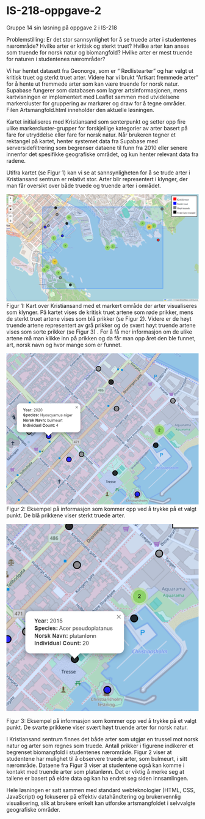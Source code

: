 # IS-218-oppgave-2
Gruppe 14 sin løsning på oppgave 2 i IS-218

Problemstilling: Er det stor sannsynlighet for å se truede arter i studentenes nærområde? Hvilke arter er kritisk og sterkt truet? Hvilke arter kan anses som truende for norsk natur og biomangfold?  Hvilke arter er mest truende for naturen i studentenes nærområder?


Vi har hentet datasett fra Geonorge, som er “ Rødlistearter” og har valgt ut kritisk truet og sterkt truet arter. Videre har vi brukt “Artkart fremmede arter” for å hente ut fremmede arter som kan være truende for norsk natur. Supabase fungerer som databasen som lagrer artsinformasjonen, mens kartvisningen er implementert med Leaflet sammen med utvidelsene markercluster for gruppering av markører og draw for å tegne områder. Filen Artsmangfold.html inneholder den aktuelle løsningen.

Kartet initialiseres med Kristiansand som senterpunkt og setter opp fire ulike markercluster-grupper for forskjellige kategorier av arter basert på fare for utryddelse eller fare for norsk natur. Når brukeren tegner et rektangel på kartet, henter systemet data fra Supabase med serversidefiltrering som begrenser dataene til funn fra 2010 eller senere innenfor det spesifikke geografiske området, og kun henter relevant data fra radene.

Utifra kartet (se Figur 1) kan vi se at sannsynligheten for å se trude arter i Kristiansand sentrum er relativt stor. Arter blir representert i klynger, der man får oversikt over både truede og truende arter i området.


![](Bilde1.png)
Figur 1: Kart over Kristiansand med et markert område der arter visualiseres som klynger. 
På kartet vises de kritisk truet artene som røde prikker, mens de sterkt truet artene vises som blå prikker (se Figur 2). Videre er de høyt truende artene representert av grå prikker og de svært høyt truende artene vises som sorte prikker (se Figur 3) . For å få mer informasjon om de ulike artene må man klikke inn på prikken og da får man opp året den ble funnet, art, norsk navn og hvor mange som er funnet. 

![](Bilde2.png)
Figur 2: Eksempel på informasjon som kommer opp ved å trykke på et valgt punkt. De blå prikkene viser sterkt truede arter.

![](Bilde3.png)

Figur 3: Eksempel på informasjon som kommer opp ved å trykke på et valgt punkt. De svarte prikkene viser svært høyt truende arter for norsk natur.

I Kristiansand sentrum finnes det både arter som utgjør en trussel mot norsk natur og arter som regnes som truede. Antall prikker i figurene indikerer et begrenset biomangfold i studentenes nærområde. Figur 2 viser at studentene har mulighet til å observere truede arter, som bulmeurt, i sitt nærområde. Dataene fra Figur 3 viser at studentene også kan komme i kontakt med truende arter som platanlønn. Det er viktig å merke seg at tallene er basert på eldre data og kan ha endret seg siden innsamlingen.

Hele løsningen er satt sammen med standard webteknologier (HTML, CSS, JavaScript) og fokuserer på effektiv datahåndtering og brukervennlig visualisering, slik at brukere enkelt kan utforske artsmangfoldet i selvvalgte geografiske områder.
